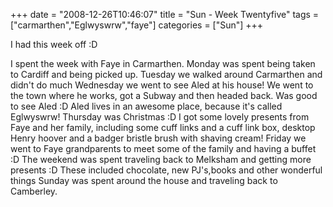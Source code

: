 +++
date = "2008-12-26T10:46:07"
title = "Sun - Week Twentyfive"
tags = ["carmarthen","Eglwyswrw","faye"]
categories = ["Sun"]
+++

I had this week off :D

I spent the week with Faye in Carmarthen.
Monday was spent being taken to Cardiff and being picked up.
Tuesday we walked around Carmarthen and didn't do much
Wednesday we went to see Aled at his house! We went to the town where he works, got a Subway and then headed back. Was good to see Aled :D Aled lives in an awesome place, because it's called Eglwyswrw!
Thursday was Christmas :D I got some lovely presents from Faye and her family, including some cuff links and a cuff link box, desktop Henry hoover and a badger bristle brush with shaving cream!
Friday we went to Faye grandparents to meet some of the family and having a buffet :D
The weekend was spent traveling back to Melksham and getting more presents :D These included chocolate, new PJ's,books and other wonderful things
Sunday was spent around the house and traveling back to Camberley.
